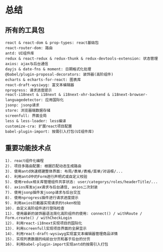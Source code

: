 # 总结

## 所有的工具包
    react & react-dom & prop-types: react基础包
    react-router-dom: 路由
    antd: UI组件库
    redux & react-redux & redux-thunk & redux-devtools-extension: 状态管理
    axios: ajax与后台通信
    dayjs & date-fns & moment: 日期格式化处理
    @babel/plugin-proposal-decorators: 装饰器(高阶组件)
    echarts & echarts-for-react: 图表库
    react-draft-wysiwyg: 富文本编辑器
    nprogress: 请求进度提示
    react-i18next & i18next & i18next-xhr-backend & i18next-browser-languagedetector: 应用国际化
    jsonp: jsonp请求
    store: 浏览器端数据存储
    screenfull: 界面全局
    less & less-loader: less编译
    customize-cra: 扩展react项目配置
    babel-plugin-import: 按需引入打包(UI组件库)

## 重要功能技术点
    1). react组件化编程
    2). 项目多路由配置: 根据匹配动态生成路由
    3). 使用antd快速搭建整体界面: 布局/表单/表格/菜单/对话框/...
    4). 利用antd中的Form进行声明式或自定义校验
    5). 使用redux相关库管理组件共享状态: user/categorys/roles/headerTitle/...
    6). axios库发ajax请求与后台通信, axios二次封装
    7). 使用jsonp插件发jsonp请求与后台交互
    8). 使用nprogress插件进行请求进度提示
    9). 利用axios拦截器实现请求的token校验
    10). 自定义高阶组件进行登陆检查
    11). 使用最新的装饰器语法简化高阶组件的使用: connect() / withRoute / Form.create() / withCheckLogin
    12). 利用react-i18next实现项目的国际化
    13). 利用screenfull实现项目界面的全屏显示
    14). 利用react-draft-wysiwyg实现富文本编辑器管理商品详情
    15). 实现列表数据的纯前台分页和基于后台的分页
    16). 利用babel-plugin-import实现antd的按需引入打包



